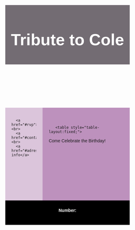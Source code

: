 <meta name="viewport" content="width=device-width, initial-scale=1.0">
<html lang="en">
<head>

<title>Invite</title>

<meta charset="utf-8">

<style>
* {
  box-sizing: border-box;
}

body {
  font-family: Arial, Helvetica, sans-serif;
}


header {
  background-color:rgb(115, 108, 115);
  padding: 7px;
  text-align: center;
  font-size: 35px;
  color: white;
}


nav {
  float: left;
  width: 30%;
  height: 300px; 
  background-color:rgb(219, 197, 219);
  padding: 20px;
}




article {
  float: left;
  padding: 20px;
  width: 70%;
  background-color:rgb(189, 145, 189);
  height: 300px;
}


section:after {
  content: "";
  display: table;
    clear: both;
}


footer {
  background-color:black;
  padding: 10px;
  text-align: center;
  color: white;
}


   p {
    
        width: 100%;
    height: auto;
  }
 h2{
     color:white;
 }
tr { 
    position:abosulte;
  text-align:center;
}
</style>
</head>
<body>




<header>
  <h2>Tribute to Cole</h2>
</header>

<section>
  <nav>
    
      <a href="#rvp">RSVP</a><br>
      <a href="#contact">Adress</a><br>
      <a href="#adress">Contact info</a>

  </nav>
  
  <article>
 
 
  <center> <h1></h1></center>
  <center>  <h3></h3></center>
      <center>   <img src="">
      </center>
    
       <table style="table-layout:fixed;">
       
  <tr>
   <td><div style="word-wrap:break-word; width: 212px">Come Celebrate the Birthday!</div></td>
   </tr>
  </table>
  </article>
</section>

<footer>
  <p><center><strong>Number:</strong> </center><center><strong></strong> </center></p>
    <h2 id="rvp"></h2>
      <h2 id="adress"></h2>
      <h2 id="contact"></h2>
</footer>

 

</body>
</html>

